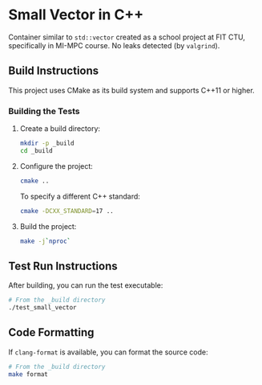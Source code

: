# Small Vector in C++

Container similar to `std::vector` created as a school project at FIT CTU, specifically in MI-MPC course.
No leaks detected (by `valgrind`).

## Build Instructions

This project uses CMake as its build system and supports C++11 or higher.

### Building the Tests

1. Create a build directory:
   ```bash
   mkdir -p _build
   cd _build
   ```

2. Configure the project:
   ```bash
   cmake ..
   ```

   To specify a different C++ standard:
   ```bash
   cmake -DCXX_STANDARD=17 ..
   ```

3. Build the project:
   ```bash
   make -j`nproc`
   ```

## Test Run Instructions

After building, you can run the test executable:

```bash
# From the _build directory
./test_small_vector
```

## Code Formatting

If `clang-format` is available, you can format the source code:

```bash
# From the _build directory
make format
```
